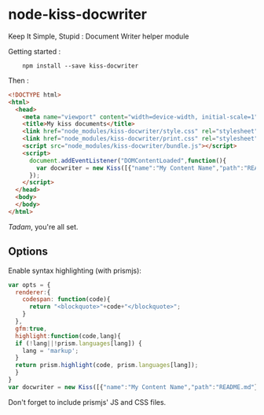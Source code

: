 # node-kiss-docwriter
Keep It Simple, Stupid : Document Writer helper module

Getting started :

```shell
    npm install --save kiss-docwriter
```

Then :

```html
<!DOCTYPE html>
<html>
  <head>
    <meta name="viewport" content="width=device-width, initial-scale=1">
    <title>My kiss documents</title>
    <link href="node_modules/kiss-docwriter/style.css" rel="stylesheet" />
    <link href="node_modules/kiss-docwriter/print.css" rel="stylesheet" media="print" />
    <script src="node_modules/kiss-docwriter/bundle.js"></script>
    <script>
      document.addEventListener("DOMContentLoaded",function(){
        var docwriter = new Kiss([{"name":"My Content Name","path":"README.md"}]);
      });
    </script>
  </head>
  <body>
  </body>
</html>
```

*Tadam*, you're all set.

## Options

Enable syntax highlighting (with prismjs):
```js
var opts = {
  renderer:{
    codespan: function(code){
      return "<blockquote>"+code+"</blockquote>";
    }
  },
  gfm:true,
  highlight:function(code,lang){
  if (!lang||!prism.languages[lang]) {
    lang = 'markup';
  }
  return prism.highlight(code, prism.languages[lang]);
  }
}
var docwriter = new Kiss([{"name":"My Content Name","path":"README.md"}],opts);
```
Don't forget to include prismjs' JS and CSS files.
